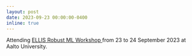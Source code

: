 ```yaml
---
layout: post
date: 2023-09-23 00:00:00-0400
inline: true
---
```


Attending <a href='https://sites.google.com/view/ellis-robust-ml-workshop'> ELLIS Robust ML Workshop </a> from 23 to 24 September 2023 at Aalto University.

